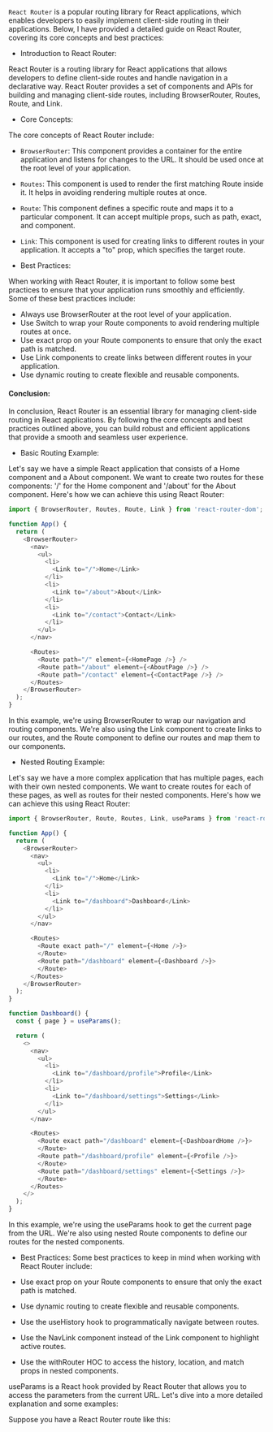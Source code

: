 `React Router` is a popular routing library for React applications, which enables developers to easily implement client-side routing in their applications. Below, I have provided a detailed guide on React Router, covering its core concepts and best practices:

- Introduction to React Router:

React Router is a routing library for React applications that allows developers to define client-side routes and handle navigation in a declarative way. React Router provides a set of components and APIs for building and managing client-side routes, including BrowserRouter, Routes, Route, and Link.

- Core Concepts:

The core concepts of React Router include:

- `BrowserRouter`: This component provides a container for the entire application and listens for changes to the URL. It should be used once at the root level of your application.
- `Routes`: This component is used to render the first matching Route inside it. It helps in avoiding rendering multiple routes at once.
- `Route`: This component defines a specific route and maps it to a particular component. It can accept multiple props, such as path, exact, and component.
- `Link`: This component is used for creating links to different routes in your application. It accepts a "to" prop, which specifies the target route.

- Best Practices:

When working with React Router, it is important to follow some best practices to ensure that your application runs smoothly and efficiently. Some of these best practices include:

- Always use BrowserRouter at the root level of your application.
- Use Switch to wrap your Route components to avoid rendering multiple routes at once.
- Use exact prop on your Route components to ensure that only the exact path is matched.
- Use Link components to create links between different routes in your application.
- Use dynamic routing to create flexible and reusable components.

#### Conclusion:

In conclusion, React Router is an essential library for managing client-side routing in React applications. By following the core concepts and best practices outlined above, you can build robust and efficient applications that provide a smooth and seamless user experience.

- Basic Routing Example:

Let's say we have a simple React application that consists of a Home component and a About component. We want to create two routes for these components: '/' for the Home component and '/about' for the About component. Here's how we can achieve this using React Router:

```js
import { BrowserRouter, Routes, Route, Link } from 'react-router-dom';

function App() {
  return (
    <BrowserRouter>
      <nav>
        <ul>
          <li>
            <Link to="/">Home</Link>
          </li>
          <li>
            <Link to="/about">About</Link>
          </li>
          <li>
            <Link to="/contact">Contact</Link>
          </li>
        </ul>
      </nav>

      <Routes>
        <Route path="/" element={<HomePage />} />
        <Route path="/about" element={<AboutPage />} />
        <Route path="/contact" element={<ContactPage />} />
      </Routes>
    </BrowserRouter>
  );
}

```
In this example, we're using BrowserRouter to wrap our navigation and routing components. We're also using the Link component to create links to our routes, and the Route component to define our routes and map them to our components.

- Nested Routing Example:

Let's say we have a more complex application that has multiple pages, each with their own nested components. We want to create routes for each of these pages, as well as routes for their nested components. Here's how we can achieve this using React Router:

```js
import { BrowserRouter, Route, Routes, Link, useParams } from 'react-router-dom';

function App() {
  return (
    <BrowserRouter>
      <nav>
        <ul>
          <li>
            <Link to="/">Home</Link>
          </li>
          <li>
            <Link to="/dashboard">Dashboard</Link>
          </li>
        </ul>
      </nav>

      <Routes>
        <Route exact path="/" element={<Home />}>
        </Route>
        <Route path="/dashboard" element={<Dashboard />}>
        </Route>
      </Routes>
    </BrowserRouter>
  );
}

function Dashboard() {
  const { page } = useParams();

  return (
    <>
      <nav>
        <ul>
          <li>
            <Link to="/dashboard/profile">Profile</Link>
          </li>
          <li>
            <Link to="/dashboard/settings">Settings</Link>
          </li>
        </ul>
      </nav>

      <Routes>
        <Route exact path="/dashboard" element={<DashboardHome />}>
        </Route>
        <Route path="/dashboard/profile" element={<Profile />}>
        </Route>
        <Route path="/dashboard/settings" element={<Settings />}>
        </Route>
      </Routes>
    </>
  );
}
```

In this example, we're using the useParams hook to get the current page from the URL. We're also using nested Route components to define our routes for the nested components.

- Best Practices:
Some best practices to keep in mind when working with React Router include:

- Use exact prop on your Route components to ensure that only the exact path is matched.
- Use dynamic routing to create flexible and reusable components.
- Use the useHistory hook to programmatically navigate between routes.
- Use the NavLink component instead of the Link component to highlight active routes.
- Use the withRouter HOC to access the history, location, and match props in nested components.

useParams is a React hook provided by React Router that allows you to access the parameters from the current URL. Let's dive into a more detailed explanation and some examples:

Suppose you have a React Router route like this:

